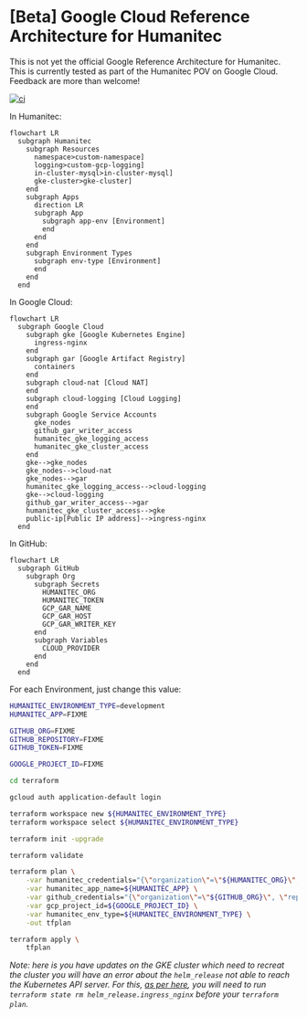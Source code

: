 # [Beta] Google Cloud Reference Architecture for Humanitec

This is not yet the official Google Reference Architecture for Humanitec. This is currently tested as part of the Humanitec POV on Google Cloud. Feedback are more than welcome!

[![ci](https://github.com/Humanitec-DemoOrg/google-cloud-reference-architecture/actions/workflows/ci.yaml/badge.svg)](https://github.com/Humanitec-DemoOrg/google-cloud-reference-architecture/actions/workflows/ci.yaml)

In Humanitec:

```mermaid
flowchart LR
  subgraph Humanitec
    subgraph Resources
      namespace>custom-namespace]
      logging>custom-gcp-logging]
      in-cluster-mysql>in-cluster-mysql]
      gke-cluster>gke-cluster]
    end
    subgraph Apps
      direction LR
      subgraph App
        subgraph app-env [Environment]
        end
      end
    end
    subgraph Environment Types
      subgraph env-type [Environment]
      end
    end
  end
```

In Google Cloud:

```mermaid
flowchart LR
  subgraph Google Cloud
    subgraph gke [Google Kubernetes Engine]
      ingress-nginx
    end
    subgraph gar [Google Artifact Registry]
      containers
    end
    subgraph cloud-nat [Cloud NAT]
    end
    subgraph cloud-logging [Cloud Logging]
    end
    subgraph Google Service Accounts
      gke_nodes
      github_gar_writer_access
      humanitec_gke_logging_access
      humanitec_gke_cluster_access
    end
    gke-->gke_nodes
    gke_nodes-->cloud-nat
    gke_nodes-->gar
    humanitec_gke_logging_access-->cloud-logging
    gke-->cloud-logging
    github_gar_writer_access-->gar
    humanitec_gke_cluster_access-->gke
    public-ip[Public IP address]-->ingress-nginx
  end
```

In GitHub:

```mermaid
flowchart LR
  subgraph GitHub
    subgraph Org
      subgraph Secrets
        HUMANITEC_ORG
        HUMANITEC_TOKEN
        GCP_GAR_NAME
        GCP_GAR_HOST
        GCP_GAR_WRITER_KEY
      end
      subgraph Variables
        CLOUD_PROVIDER
      end
    end
  end
```

For each Environment, just change this value:
```bash
HUMANITEC_ENVIRONMENT_TYPE=development
HUMANITEC_APP=FIXME

GITHUB_ORG=FIXME
GITHUB_REPOSITORY=FIXME
GITHUB_TOKEN=FIXME

GOOGLE_PROJECT_ID=FIXME
```

```bash
cd terraform

gcloud auth application-default login

terraform workspace new ${HUMANITEC_ENVIRONMENT_TYPE}
terraform workspace select ${HUMANITEC_ENVIRONMENT_TYPE}

terraform init -upgrade

terraform validate

terraform plan \
    -var humanitec_credentials="{\"organization\"=\"${HUMANITEC_ORG}\", \"token\"=\"${HUMANITEC_TOKEN}\"}" \
    -var humanitec_app_name=${HUMANITEC_APP} \
    -var github_credentials="{\"organization\"=\"${GITHUB_ORG}\", \"repository\"=\"${GITHUB_REPOSITORY}\", \"token\"=\"${GITHUB_TOKEN}\"}" \
    -var gcp_project_id=${GOOGLE_PROJECT_ID} \
    -var humanitec_env_type=${HUMANITEC_ENVIRONMENT_TYPE} \
    -out tfplan

terraform apply \
    tfplan
```

_Note: here is you have updates on the GKE cluster which need to recreat the cluster you will have an error about the `helm_release` not able to reach the Kubernetes API server. For this, [as per here](https://github.com/hashicorp/terraform-provider-kubernetes/blob/main/_examples/gke/README.md#replacing-the-gke-cluster-and-re-creating-the-kubernetes--helm-resources), you will need to run `terraform state rm helm_release.ingress_nginx` before your `terraform plan`._